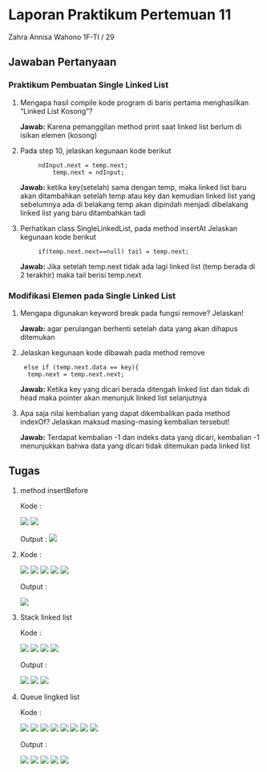 #  Laporan Praktikum Pertemuan 11

Zahra Annisa Wahono 1F-TI / 29

## Jawaban Pertanyaan

### **Praktikum Pembuatan Single Linked List**

1. Mengapa hasil compile kode program di baris pertama menghasilkan “Linked List Kosong”?

    **Jawab:** Karena pemanggilan method print saat linked list berlum di isikan elemen (kosong) 

2. Pada step 10, jelaskan kegunaan kode berikut

            ndInput.next = temp.next;
                temp.next = ndInput;

    **Jawab:** ketika key(setelah) sama dengan temp, maka linked list baru akan ditambahkan setelah temp atau key dan kemudian linked list yang sebelumnya ada di belakang temp akan dipindah menjadi dibelakang linked list yang baru ditambahkan tadi

3. Perhatikan class SingleLinkedList, pada method insertAt Jelaskan kegunaan kode berikut
    
            if(temp.next.next==null) tail = temp.next;

    **Jawab:** Jika setelah temp.next tidak ada lagi linked list (temp berada di 2 terakhir) maka tail berisi temp.next


### **Modifikasi Elemen pada Single Linked List**

1. Mengapa digunakan keyword break pada fungsi remove? Jelaskan!

    **Jawab:** agar perulangan berhenti setelah data yang akan dihapus ditemukan

2. Jelaskan kegunaan kode dibawah pada method remove

        else if (temp.next.data == key){
         temp.next = temp.next.next;

    **Jawab:** Ketika key yang dicari berada ditengah linked list dan tidak di head maka pointer akan menunjuk linked list selanjutnya 

3. Apa saja nilai kembalian yang dapat dikembalikan pada method indexOf? Jelaskan maksud masing-masing kembalian tersebut!

    **Jawab:** Terdapat kembalian -1 dan indeks data yang dicari, kembalian -1 menunjukkan bahwa data yang dicari tidak ditemukan pada linked list


## **Tugas**

1. method insertBefore

    Kode :

    <img src = "img/tugas1kode.png">

    <img src = "img/tugas1kode2.png">

    Output :
    <img src = "img/tugas1run.png">

2.  Kode :

    <img src = "img/tugas2kode.png">

    <img src = "img/tugas2kode2.png">

    <img src = "img/tugas2kode3.png">

    <img src = "img/tugas2kode4.png">

    <img src = "img/tugas2kode5.png">


    Output :

    <img src = "img/tugas2run.png">

3. Stack linked list

    Kode :

    <img src = "img/tugas3kode.png">

    <img src = "img/tugas3kode2.png">

    <img src = "img/tugas3kode3.png">

    <img src = "img/tugas3kode4.png">

    Output :

    <img src = "img/tugas3run.png">

    <img src = "img/tugas3run2.png">

    <img src = "img/tugas3run3.png">

4. Queue lingked list

    Kode :

    <img src = "img/tugas4kode.png">

    <img src = "img/tugas4kode2.png">

    <img src = "img/tugas4kode3.png">

    <img src = "img/tugas4kode4.png">

    <img src = "img/tugas4kode5.png">

    <img src = "img/tugas4kode6.png">

    <img src = "img/tugas4kode7.png">

    <img src = "img/tugas4kode8.png">


    Output :

    <img src = "img/tugas4run.png">

    <img src = "img/tugas4run2.png">

    <img src = "img/tugas4run3.png">

    <img src = "img/tugas4run4.png">

    <img src = "img/tugas4run5.png">